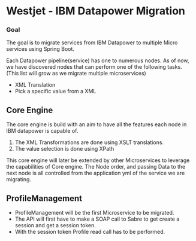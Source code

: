 # Westjet - IBM Datapower Migration 

### Goal
The goal is to migrate services from IBM Datapower to multiple Micro services using Spring Boot. 

Each Datapower pipeline(service) has one to numerous nodes. 
As of now, we have discovered nodes that can perform one of the following tasks. (This list will grow as we migrate multiple microservices)
* XML Translation
* Pick a specific value from a XML

## Core Engine
The core engine is build with an aim to have all the features each node in IBM datapower is capable of.
1) The XML Transformations are done using XSLT translations.
2) The value selection is done using XPath

This core engine will later be extended by other Microservices to leverage the capabilities of Core engine.
The Node order, and passing Data to the next node is all controlled from the application yml of the service we are migrating.

## ProfileManagement
- ProfileManagement will be the first Microservice to be migrated.
- The API will first have to make a SOAP call to Sabre to get create a session and get a session token.
- With the session token Profile read call has to be performed.
